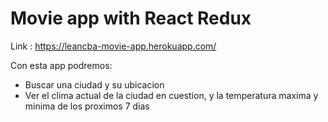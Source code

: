 # Movie app with React Redux

Link : https://leancba-movie-app.herokuapp.com/

Con esta app podremos:

* Buscar una ciudad y su ubicacion
* Ver el clima actual de la ciudad en cuestion, y la temperatura maxima y minima de los proximos 7 dias





